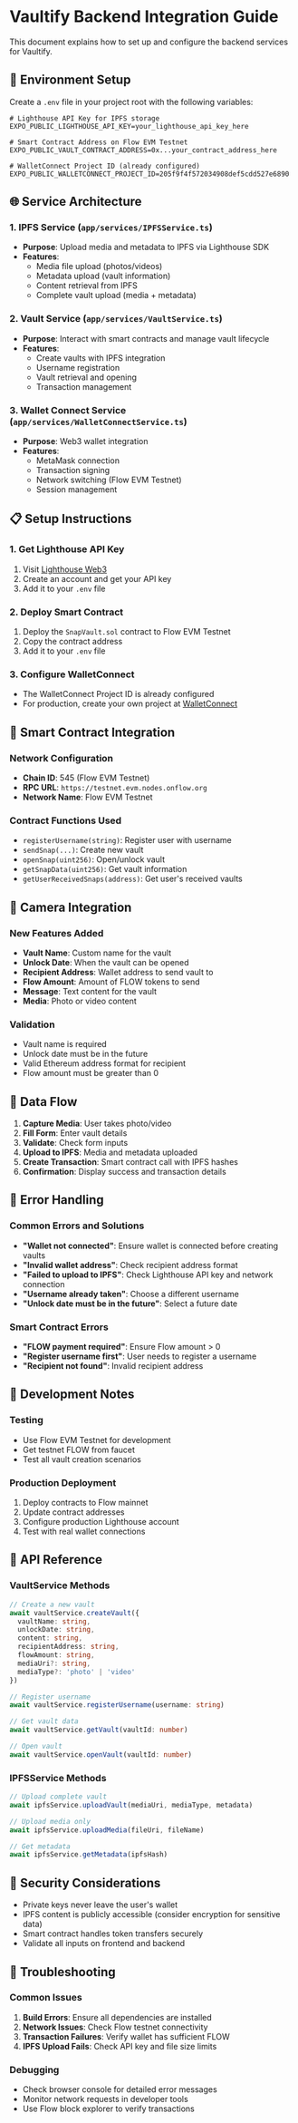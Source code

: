 # Vaultify Backend Integration Guide

This document explains how to set up and configure the backend services for Vaultify.

## 🔧 Environment Setup

Create a `.env` file in your project root with the following variables:

```env
# Lighthouse API Key for IPFS storage
EXPO_PUBLIC_LIGHTHOUSE_API_KEY=your_lighthouse_api_key_here

# Smart Contract Address on Flow EVM Testnet
EXPO_PUBLIC_VAULT_CONTRACT_ADDRESS=0x...your_contract_address_here

# WalletConnect Project ID (already configured)
EXPO_PUBLIC_WALLETCONNECT_PROJECT_ID=205f9f4f572034908def5cdd527e6890
```

## 🌐 Service Architecture

### 1. IPFS Service (`app/services/IPFSService.ts`)
- **Purpose**: Upload media and metadata to IPFS via Lighthouse SDK
- **Features**:
  - Media file upload (photos/videos)
  - Metadata upload (vault information)
  - Content retrieval from IPFS
  - Complete vault upload (media + metadata)

### 2. Vault Service (`app/services/VaultService.ts`)
- **Purpose**: Interact with smart contracts and manage vault lifecycle
- **Features**:
  - Create vaults with IPFS integration
  - Username registration
  - Vault retrieval and opening
  - Transaction management

### 3. Wallet Connect Service (`app/services/WalletConnectService.ts`)
- **Purpose**: Web3 wallet integration
- **Features**:
  - MetaMask connection
  - Transaction signing
  - Network switching (Flow EVM Testnet)
  - Session management

## 📋 Setup Instructions

### 1. Get Lighthouse API Key
1. Visit [Lighthouse Web3](https://lighthouse.storage/)
2. Create an account and get your API key
3. Add it to your `.env` file

### 2. Deploy Smart Contract
1. Deploy the `SnapVault.sol` contract to Flow EVM Testnet
2. Copy the contract address
3. Add it to your `.env` file

### 3. Configure WalletConnect
- The WalletConnect Project ID is already configured
- For production, create your own project at [WalletConnect](https://walletconnect.org/)

## 🔗 Smart Contract Integration

### Network Configuration
- **Chain ID**: 545 (Flow EVM Testnet)
- **RPC URL**: `https://testnet.evm.nodes.onflow.org`
- **Network Name**: Flow EVM Testnet

### Contract Functions Used
- `registerUsername(string)`: Register user with username
- `sendSnap(...)`: Create new vault
- `openSnap(uint256)`: Open/unlock vault
- `getSnapData(uint256)`: Get vault information
- `getUserReceivedSnaps(address)`: Get user's received vaults

## 📱 Camera Integration

### New Features Added
- **Vault Name**: Custom name for the vault
- **Unlock Date**: When the vault can be opened
- **Recipient Address**: Wallet address to send vault to
- **Flow Amount**: Amount of FLOW tokens to send
- **Message**: Text content for the vault
- **Media**: Photo or video content

### Validation
- Vault name is required
- Unlock date must be in the future
- Valid Ethereum address format for recipient
- Flow amount must be greater than 0

## 🔄 Data Flow

1. **Capture Media**: User takes photo/video
2. **Fill Form**: Enter vault details
3. **Validate**: Check form inputs
4. **Upload to IPFS**: Media and metadata uploaded
5. **Create Transaction**: Smart contract call with IPFS hashes
6. **Confirmation**: Display success and transaction details

## 🚨 Error Handling

### Common Errors and Solutions

- **"Wallet not connected"**: Ensure wallet is connected before creating vaults
- **"Invalid wallet address"**: Check recipient address format
- **"Failed to upload to IPFS"**: Check Lighthouse API key and network connection
- **"Username already taken"**: Choose a different username
- **"Unlock date must be in the future"**: Select a future date

### Smart Contract Errors
- **"FLOW payment required"**: Ensure Flow amount > 0
- **"Register username first"**: User needs to register a username
- **"Recipient not found"**: Invalid recipient address

## 🔧 Development Notes

### Testing
- Use Flow EVM Testnet for development
- Get testnet FLOW from faucet
- Test all vault creation scenarios

### Production Deployment
1. Deploy contracts to Flow mainnet
2. Update contract addresses
3. Configure production Lighthouse account
4. Test with real wallet connections

## 📝 API Reference

### VaultService Methods
```typescript
// Create a new vault
await vaultService.createVault({
  vaultName: string,
  unlockDate: string,
  content: string,
  recipientAddress: string,
  flowAmount: string,
  mediaUri?: string,
  mediaType?: 'photo' | 'video'
})

// Register username
await vaultService.registerUsername(username: string)

// Get vault data
await vaultService.getVault(vaultId: number)

// Open vault
await vaultService.openVault(vaultId: number)
```

### IPFSService Methods
```typescript
// Upload complete vault
await ipfsService.uploadVault(mediaUri, mediaType, metadata)

// Upload media only
await ipfsService.uploadMedia(fileUri, fileName)

// Get metadata
await ipfsService.getMetadata(ipfsHash)
```

## 🔐 Security Considerations

- Private keys never leave the user's wallet
- IPFS content is publicly accessible (consider encryption for sensitive data)
- Smart contract handles token transfers securely
- Validate all inputs on frontend and backend

## 🐛 Troubleshooting

### Common Issues
1. **Build Errors**: Ensure all dependencies are installed
2. **Network Issues**: Check Flow testnet connectivity
3. **Transaction Failures**: Verify wallet has sufficient FLOW
4. **IPFS Upload Fails**: Check API key and file size limits

### Debugging
- Check browser console for detailed error messages
- Monitor network requests in developer tools
- Use Flow block explorer to verify transactions 